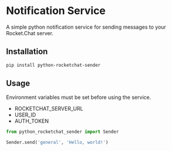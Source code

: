 # Notification Service

A simple python notification service for sending messages to your Rocket.Chat server.

## Installation

```bash
pip install python-rocketchat-sender
```
## Usage

Environment variables must be set before using the service.
- ROCKETCHAT_SERVER_URL
- USER_ID
- AUTH_TOKEN

```python
from python_rocketchat_sender import Sender

Sender.send('general', 'Hello, world!')
```